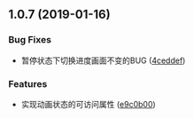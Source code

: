 ## 1.0.7 (2019-01-16)


### Bug Fixes

* 暂停状态下切换进度画面不变的BUG ([4ceddef](https://github.com/parksben/barrage/commit/4ceddef))


### Features

* 实现动画状态的可访问属性 ([e9c0b00](https://github.com/parksben/barrage/commit/e9c0b00))



